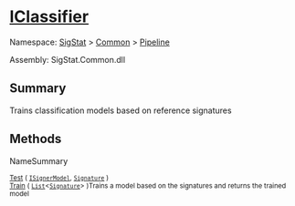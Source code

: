# [IClassifier](./IClassifier.md)

Namespace: [SigStat]() > [Common](./../README.md) > [Pipeline](./README.md)

Assembly: SigStat.Common.dll

## Summary
Trains classification models based on reference signatures

## Methods

NameSummary

<sub>[Test](./Methods/IClassifier-100663477.md) ( [`ISignerModel`](./ISignerModel.md), [`Signature`](./../Signature.md) )</sub><sub></sub><br>
<sub>[Train](./Methods/IClassifier-100663476.md) ( [`List`](https://docs.microsoft.com/en-us/dotnet/api/System.Collections.Generic.List-1)\<[`Signature`](./../Signature.md)> )</sub><sub>Trains a model based on the signatures and returns the trained model</sub><br>


